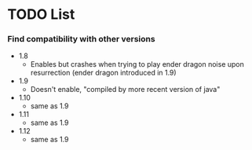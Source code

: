 # TODO List

### Find compatibility with other versions

* 1.8
    * Enables but crashes when trying to play ender dragon noise upon resurrection (ender dragon introduced in 1.9)
* 1.9
    * Doesn't enable, "compiled by more recent version of java"
* 1.10
    * same as 1.9
* 1.11 
    * same as 1.9
* 1.12
    * same as 1.9

